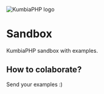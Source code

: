 ![KumbiaPHP logo](https://raw.githubusercontent.com/KumbiaPHP/KumbiaPHP/master/default/public/img/kumbiaphp.svg?sanitize=true)

# Sandbox
KumbiaPHP sandbox with examples.

## How to colaborate?
Send your examples :)
